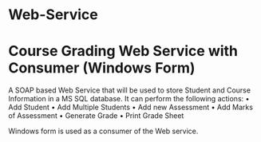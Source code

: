 # Web-Service


# Course Grading Web Service with Consumer (Windows Form)


A SOAP based Web Service that will be used to store Student and Course Information in a MS SQL database. It can perform the following actions:
• Add Student
• Add Multiple Students
• Add new Assessment
• Add Marks of Assessment
• Generate Grade
• Print Grade Sheet


Windows form is used as a consumer of the Web service.
